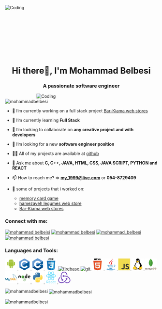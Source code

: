 <img align="right" alt="Coding" width="1000" height="200" src="https://media.tenor.com/K-TnZmD84qYAAAAC/coding.gif">
<h1 align="center">Hi there👋, I'm Mohammad Belbesi</h1>
<h3 align="center">A passionate software engineer</h3>
<img align="right" alt="Coding" width="400" src="https://cdn.dribbble.com/users/1162077/screenshots/3848914/programmer.gif">
<p align="left"> <img src="https://komarev.com/ghpvc/?username=mohammadbelbesi&label=Profile%20views&color=0e75b6&style=flat" alt="mohammadbelbesi" /> </p>

- 🔭 I’m currently working on a full stack project [Bar-Kiama web stores](https://shops-d83a2.web.app)

- 🌱 I’m currently learning **Full Stack**

- 👯 I’m looking to collaborate on **any creative project and with developers**

- 🤝 I’m looking for a new **software engineer position**

- 👨‍💻 All of my projects are available at [github](https://github.com/mohammadBelbesi)

- 💬 Ask me about **C, C++, JAVA, HTML, CSS, JAVA SCRIPT, PYTHON and REACT**

- 📫 How to reach me? => **my_1999@live.com** or **054-8729409**

- 📄 some of projects that i worked on:
  -  [memory card game](https://my-memory-card-game.web.app/)
  -  [hamezaveh legumes web store](https://hamzeveh.firebaseapp.com/)
  -  [Bar-Kiama web stores](https://shops-d83a2.web.app)

<h3 align="left">Connect with me:</h3>
<p align="left">
<a href="https://www.linkedin.com/in/mohammad-belbeisi-8694b7208/" target="blank"><img align="center" src="https://raw.githubusercontent.com/rahuldkjain/github-profile-readme-generator/master/src/images/icons/Social/linked-in-alt.svg" alt="mohammad belbeisi" height="30" width="40" /></a>
<a href="https://www.facebook.com/mohammad.belbesi/" target="blank"><img align="center" src="https://raw.githubusercontent.com/rahuldkjain/github-profile-readme-generator/master/src/images/icons/Social/facebook.svg" alt="mohammad belbesi" height="30" width="40" /></a>
<a href="https://instagram.com/mohammad_belbesi" target="blank"><img align="center" src="https://raw.githubusercontent.com/rahuldkjain/github-profile-readme-generator/master/src/images/icons/Social/instagram.svg" alt="mohammad_belbesi" height="30" width="40" /></a>
<a href="https://leetcode.com/u/belbesi/" target="blank"><img align="center" src="https://raw.githubusercontent.com/rahuldkjain/github-profile-readme-generator/master/src/images/icons/Social/leet-code.svg" alt="mohammad belbesi" height="30" width="40" /></a>
</p>

<h3 align="left">Languages and Tools:</h3>
<p align="left"> <a href="https://developer.android.com" target="_blank" rel="noreferrer"> <img src="https://raw.githubusercontent.com/devicons/devicon/master/icons/android/android-original-wordmark.svg" alt="android" width="40" height="40"/> </a> <a href="https://www.cprogramming.com/" target="_blank" rel="noreferrer"> <img src="https://raw.githubusercontent.com/devicons/devicon/master/icons/c/c-original.svg" alt="c" width="40" height="40"/> </a> <a href="https://www.w3schools.com/cpp/" target="_blank" rel="noreferrer"> <img src="https://raw.githubusercontent.com/devicons/devicon/master/icons/cplusplus/cplusplus-original.svg" alt="cplusplus" width="40" height="40"/> </a> <a href="https://www.w3schools.com/css/" target="_blank" rel="noreferrer"> <img src="https://raw.githubusercontent.com/devicons/devicon/master/icons/css3/css3-original-wordmark.svg" alt="css3" width="40" height="40"/> </a> <a href="https://firebase.google.com/" target="_blank" rel="noreferrer"> <img src="https://www.vectorlogo.zone/logos/firebase/firebase-icon.svg" alt="firebase" width="40" height="40"/> </a> <a href="https://git-scm.com/" target="_blank" rel="noreferrer"> <img src="https://www.vectorlogo.zone/logos/git-scm/git-scm-icon.svg" alt="git" width="40" height="40"/> </a> <a href="https://www.w3.org/html/" target="_blank" rel="noreferrer"> <img src="https://raw.githubusercontent.com/devicons/devicon/master/icons/html5/html5-original-wordmark.svg" alt="html5" width="40" height="40"/> </a> <a href="https://www.java.com" target="_blank" rel="noreferrer"> <img src="https://raw.githubusercontent.com/devicons/devicon/master/icons/java/java-original.svg" alt="java" width="40" height="40"/> </a> <a href="https://developer.mozilla.org/en-US/docs/Web/JavaScript" target="_blank" rel="noreferrer"> <img src="https://raw.githubusercontent.com/devicons/devicon/master/icons/javascript/javascript-original.svg" alt="javascript" width="40" height="40"/> </a> <a href="https://www.linux.org/" target="_blank" rel="noreferrer"> <img src="https://raw.githubusercontent.com/devicons/devicon/master/icons/linux/linux-original.svg" alt="linux" width="40" height="40"/> </a> <a href="https://www.mongodb.com/" target="_blank" rel="noreferrer"> <img src="https://raw.githubusercontent.com/devicons/devicon/master/icons/mongodb/mongodb-original-wordmark.svg" alt="mongodb" width="40" height="40"/> </a> <a href="https://www.mysql.com/" target="_blank" rel="noreferrer"> <img src="https://raw.githubusercontent.com/devicons/devicon/master/icons/mysql/mysql-original-wordmark.svg" alt="mysql" width="40" height="40"/> </a> <a href="https://nodejs.org" target="_blank" rel="noreferrer"> <img src="https://raw.githubusercontent.com/devicons/devicon/master/icons/nodejs/nodejs-original-wordmark.svg" alt="nodejs" width="40" height="40"/> </a> <a href="https://www.python.org" target="_blank" rel="noreferrer"> <img src="https://raw.githubusercontent.com/devicons/devicon/master/icons/python/python-original.svg" alt="python" width="40" height="40"/> </a> <a href="https://reactjs.org/" target="_blank" rel="noreferrer"> <img src="https://raw.githubusercontent.com/devicons/devicon/master/icons/react/react-original-wordmark.svg" alt="react" width="40" height="40"/> </a> <a href="https://redux.js.org" target="_blank" rel="noreferrer"> <img src="https://raw.githubusercontent.com/devicons/devicon/master/icons/redux/redux-original.svg" alt="redux" width="40" height="40"/> </a> </p>

<p><img align="left" src="https://github-readme-stats.vercel.app/api/top-langs?username=mohammadbelbesi&show_icons=true&locale=en&layout=compact" alt="mohammadbelbesi" /></p>

<p>&nbsp;<img align="center" src="https://github-readme-stats.vercel.app/api?username=mohammadbelbesi&show_icons=true&locale=en" alt="mohammadbelbesi" /></p>

<p><img align="center" src="https://github-readme-streak-stats.herokuapp.com/?user=mohammadbelbesi&" alt="mohammadbelbesi" /></p>
